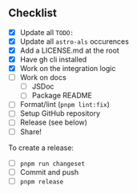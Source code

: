 ## Checklist

- [x] Update all `TODO:`
- [x] Update all `astro-als` occurences
- [x] Add a LICENSE.md at the root
- [x] Have gh cli installed
- [x] Work on the integration logic
- [ ] Work on docs
  - [ ] JSDoc
  - [ ] Package README
- [ ] Format/lint (`pnpm lint:fix`)
- [ ] Setup GitHub repository
- [ ] Release (see below)
- [ ] Share!

To create a release:
- [ ] `pnpm run changeset`
- [ ] Commit and push
- [ ] `pnpm release`
